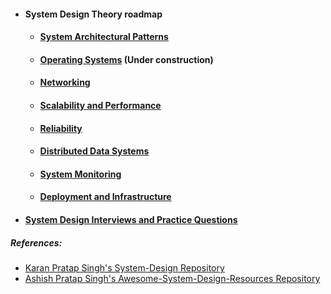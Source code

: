 * #### System Design Theory roadmap

  * #### [System Architectural Patterns](theory/System%20Architectural%20Patterns.md)

  * #### [Operating Systems](theory/Operating%20Systems.md) (Under construction)

  * #### [Networking](theory/Networking,%20APIs%20and%20Security.md)

  * #### [Scalability and Performance](theory/Scalability%20and%20Performance.md)

  * #### [Reliability](theory/Reliability.md)

  * #### [Distributed Data Systems](theory/Distributed%20Data.md)

  * #### [System Monitoring](theory/System%20Monitoring.md)

  * #### [Deployment and Infrastructure](theory/Deployment%20and%20Infrastructure.md)


* #### [System Design Interviews and Practice Questions](System%20Design%20Interview%20Questions.md)


##### References:

- [Karan Pratap Singh's System-Design Repository](https://github.com/karanpratapsingh/system-design)
- [Ashish Pratap Singh's Awesome-System-Design-Resources Repository](https://github.com/ashishps1/awesome-system-design-resources)